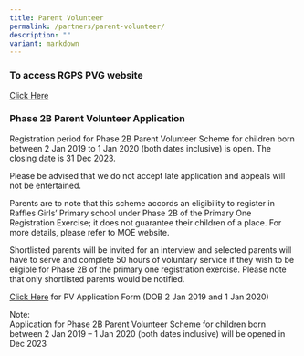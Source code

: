 ```yaml
---
title: Parent Volunteer
permalink: /partners/parent-volunteer/
description: ""
variant: markdown
---
```

### To access RGPS PVG website
[Click Here](https://rgpspvg.org/)

### Phase 2B Parent Volunteer Application


  
Registration period for Phase 2B Parent Volunteer Scheme for children born between 2 Jan 2019 to 1 Jan 2020 (both dates inclusive) is open. The closing date is 31 Dec 2023.  
  
Please be advised that we do not accept late application and appeals will not be entertained.  
  
Parents are to note that this scheme accords an eligibility to register in Raffles Girls’ Primary school under Phase 2B of the Primary One Registration Exercise; it does not guarantee their children of a place. For more details, please refer to MOE website.  
  
Shortlisted parents will be invited for an interview and selected parents will have to serve and complete 50 hours of voluntary service if they wish to be eligible for Phase 2B of the primary one registration exercise. Please note that only shortlisted parents would be notified.  
  
[Click Here](https://go.gov.sg/rgps2024pvs) for PV Application Form (DOB 2 Jan 2019 and 1 Jan 2020)
  
Note:  
Application for Phase 2B Parent Volunteer Scheme for children born between 2 Jan 2019 – 1 Jan 2020 (both dates inclusive) will be opened in Dec 2023